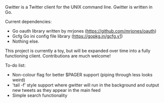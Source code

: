 Gwitter is a Twitter client for the UNIX command line. Gwitter is written in Go. 

Current dependencies:
* Go oauth library written by mrjones (https://github.com/mrjones/oauth) 
* Gcfg Go ini config file library (https://gopkg.in/gcfg.v1)
* Nothing else.

This project is currently a toy, but will be expanded over time into a fully functioning client. Contributions are much welcome!

To-do list: 
* Non-colour flag for better $PAGER support (piping through less looks weird)
* 'tail -f' style support where gwitter will run in the background and output new tweets as they appear in the main feed
* Simple search functionality
